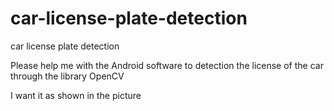 # car-license-plate-detection
car license plate detection

Please help me with the Android software to detection the license of the car through the library OpenCV

I want it as shown in the picture


